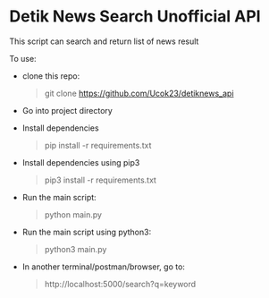 # Detik News Search Unofficial API
This script can search and return list of news result

To use:
- clone this repo:
    > git clone https://github.com/Ucok23/detiknews_api

- Go into project directory
- Install dependencies
    > pip install -r requirements.txt

- Install dependencies using pip3
    > pip3 install -r requirements.txt

- Run the main script:
    > python main.py

- Run the main script using python3:
    > python3 main.py

- In another terminal/postman/browser, go to:
    > http://localhost:5000/search?q=keyword

